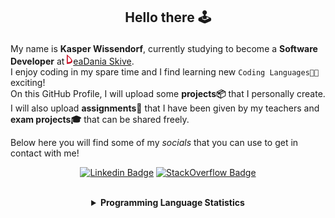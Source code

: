 ## <p align="center">Hello there 🕹️</p>

My name is **Kasper Wissendorf**, currently studying to become a **Software Developer** at [![Icon](/icons/Dania.png)eaDania Skive](https://eadania.com/). <br>
I enjoy coding in my spare time and I find learning new `Coding Languages👨‍💻` exciting!<br/>
On this GitHub Profile, I will upload some **projects📦** that I personally create. I will also upload **assignments📝** that I have been given by my teachers and **exam projects🎓** that can be shared freely. 

Below here you will find some of my *socials* that you can use to get in contact with me! 

<div align="center">
  
[![Linkedin Badge](https://img.shields.io/badge/-LinkedIn-blue?style=flat-square&logo=Linkedin&logoColor=white)](https://www.linkedin.com/in/kasper-wissendorf-7279011b6/)
[![StackOverflow Badge](https://img.shields.io/badge/-Stack%20Overflow-FE7A16?style=flat-square&logo=Stack-Overflow&logoColor=white)](https://stackoverflow.com/users/18100435/kasper-wissendorf)
</div>

<br>
<details>
<summary align="center">
<strong>Programming Language Statistics</strong>
</summary>
<br>
<div align="center">
<pre>
TypeScript      | 128 hours 21 minutes
HTML            | 80 hours 23 minutes
CSS             | 32 hours 34 minutes
C#              | 31 hours 23 minutes
C++             | 25 hours 16 minutes
mcfunction      | 24 hours 43 minutes
JavaScript      | 22 hours 04 minutes
Python          | 20 hours 21 minutes
Blazor          | 03 hours 35 minutes
Markdown        | 02 hours 01 minutes
Lua             | 00 hours 46 minutes
SQL             | 00 hours 04 minutes
<sub>Last Updated: 27/10/2022 06:18:08</sub>
<sub>Data first recorded on 31th. January of 2022</sub>
</pre>
</div>
</details>
